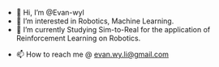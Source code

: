 - 👋 Hi, I’m @Evan-wyl
- 👀 I’m interested in Robotics, Machine Learning.
- 🌱 I’m currently Studying Sim-to-Real for the application of Reinforcement Learning on Robotics.
<!-- - 💞️ I’m looking to collaborate on ... -->
- 📫 How to reach me @ evan.wy.li@gmail.com

<!---
Evan-wyl/Evan-wyl is a ✨ special ✨ repository because its `README.md` (this file) appears on your GitHub profile.
You can click the Preview link to take a look at your changes.
--->
